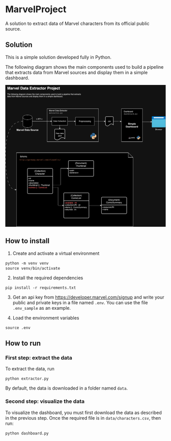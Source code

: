 # MarvelProject
A solution to extract data of Marvel characters from its official public source.

## Solution

This is a simple solution developed fully in Python.

The following diagram shows the main components used to build a pipeline that extracts data from Marvel sources and display them in a simple dashboard.

![image](docs/MarvelProject.drawio.png)

## How to install

1. Create and activate a virtual environment

```
python -m venv venv
source venv/bin/activate
```

2. Install the required dependencies 

```
pip install -r requirements.txt
```

3. Get an api key from https://developer.marvel.com/signup and write your public and private keys in a file named `.env`. You can use the file `.env_sample` as an example.

4. Load the environment variables 

```
source .env
```

## How to run

### First step: extract the data

To extract the data, run

```
python extractor.py
```

By default, the data is downloaded in a folder named `data`.

### Second step: visualize the data

To visualize the dashboard, you must first download the data as described in the previous step. Once the required file is in `data/characters.csv`, then run:

```
python dashboard.py
```